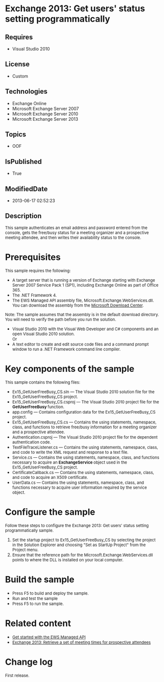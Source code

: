 # Exchange 2013: Get users' status setting programmatically
## Requires
* Visual Studio 2010
## License
* Custom
## Technologies
* Exchange Online
* Microsoft Exchange Server 2007
* Microsoft Exchange Server 2010
* Microsoft Exchange Server 2013
## Topics
* OOF
## IsPublished
* True
## ModifiedDate
* 2013-06-17 02:52:23
## Description

<p><span style="font-size:small">This sample authenticates an email address and password entered from the console, gets the free/busy status for a meeting organizer and a prospective meeting attendee, and then writes their availability status to the console.</span></p>
<h1>Prerequisites</h1>
<p><span style="font-size:small">This sample requires the following:</span></p>
<ul>
<li><span style="font-size:small">A target server that is running a version of Exchange starting with Exchange Server 2007 Service Pack 1 (SP1), including Exchange Online as part of Office 365.</span>
</li><li><span style="font-size:small">The .NET Framework 4.</span> </li><li><span style="font-size:small">The EWS Managed API assembly file, Microsoft.Exchange.WebServices.dll. You can download the assembly from the
<a href="http://go.microsoft.com/fwlink/?LinkID=255472">Microsoft Download Center</a>.</span>
</li></ul>
<p><span style="font-size:small">Note: </span><span style="font-size:small">The sample assumes that the assembly is in the default download directory. You will need to verify the path before you run the solution.</span></p>
<ul>
<li><span style="font-size:small">Visual Studio 2010 with the Visual Web Developer and C# components and an open Visual Studio 2010 solution.</span><br>
<span style="font-size:small">Or</span> </li><li><span style="font-size:small">A text editor to create and edit source code files and a command prompt window to run a .NET Framework command line compiler.</span>
</li></ul>
<h1>Key components of the sample</h1>
<p><span style="font-size:small">This sample contains the following files:</span></p>
<ul>
<li><span style="font-size:small">Ex15_GetUserFreeBusy_CS.sln &mdash; The Visual Studio 2010 solution file for the Ex15_GetUserFreeBusy_CS project.</span>
</li><li><span style="font-size:small">Ex15_GetUserFreeBusy_CS.csproj &mdash; The Visual Studio 2010 project file for the
<strong>GetUserFreeBusy </strong>function.</span> </li><li><span style="font-size:small">app.config &mdash; Contains configuration data for the Ex15_GetUserFreeBusy_CS project.</span>
</li><li><span style="font-size:small">Ex15_GetUserFreeBusy_CS.cs &mdash; Contains the using statements, namespace, class, and functions to retrieve free/busy information for a meeting organizer and a prospective attendee.</span>
</li><li><span style="font-size:small">Authentication.csproj &mdash; The Visual Studio 2010 project file for the dependent authentication code.</span>
</li><li><span style="font-size:small">TextFileTraceListener.cs &mdash; Contains the using statements, namespace, class, and code to write the XML request and response to a text file.</span>
</li><li><span style="font-size:small">Service.cs &mdash; Contains the using statements, namespace, class, and functions necessary to acquire an
<strong>ExchangeService </strong>object used in the Ex15_GetUserFreeBusy_CS project.</span>
</li><li><span style="font-size:small">CertificateCallback.cs &mdash; Contains the using statements, namespace, class, and code to acquire an X509 certificate.</span>
</li><li><span style="font-size:small">UserData.cs &mdash; Contains the using statements, namespace, class, and functions necessary to acquire user information required by the service object.</span>
</li></ul>
<h1>Configure the sample</h1>
<p><span style="font-size:small">Follow these steps to configure the Exchange 2013: Get users' status setting programmatically sample.</span></p>
<ol>
<li><span style="font-size:small">Set the startup project to Ex15_GetUserFreeBusy_CS by selecting the project in the Solution Explorer and choosing &quot;Set as StartUp Project&quot; from the Project menu.</span>
</li><li><span style="font-size:small">Ensure that the reference path for the Microsoft.Exchange.WebServices.dll points to where the DLL is installed on your local computer.</span>
</li></ol>
<h1>Build the sample</h1>
<ul>
<li><span style="font-size:small">Press F5 to build and deploy the sample.</span>
</li><li><span style="font-size:small">Run and test the sample</span> </li><li><span style="font-size:small">Press F5 to run the sample.</span> </li></ul>
<h1>Related content</h1>
<ul>
<li><span style="font-size:small"><a href="http://go.microsoft.com/fwlink/?LinkID=301827">Get started with the EWS Managed API</a></span>
</li><li><span style="font-size:small"><a href="http://code.msdn.microsoft.com/Exchange-2013-Retrieve-a-ab4a677a">Exchange 2013: Retrieve a set of meeting times for prospective attendees</a></span>
</li></ul>
<h1>Change log</h1>
<p><span style="font-size:small">First release.</span></p>
